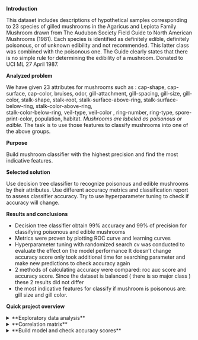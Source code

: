 **Introduction**

This dataset includes descriptions of hypothetical samples corresponding to 23 species of gilled
mushrooms in the Agaricus and Lepiota Family Mushroom drawn from The Audubon Society Field
Guide to North American Mushrooms (1981). Each species is identified as definitely edible,
definitely poisonous, or of unknown edibility and not recommended. This latter class was combined
with the poisonous one. The Guide clearly states that there is no simple rule for determining the
edibility of a mushroom. Donated to UCI ML 27 April 1987.


**Analyzed problem**

We have given 23 attributes for mushrooms such as : 
cap-shape, cap-surface, cap-color, bruises, odor, gill-attachment, gill-spacing, gill-size, gill-color,
stalk-shape, stalk-root, stalk-surface-above-ring, stalk-surface-below-ring, stalk-color-above-ring,  
stalk-color-below-ring, veil-type, veil-color , ring-number, ring-type, spore-print-color, population,
habitat. 
*Mushrooms are labeled as poisonous or edible.*
The task is to use those features to classify mushrooms into one of the above groups.

**Purpose**

Build mushroom classifier with the highest precision and find the most indicative features.


**Selected solution**

Use decision tree classifier to recognize poisonous and edible mushrooms by their attributes.
Use different accuracy metrics and classification report to assess classifier accuracy.
Try to use hyperparameter tuning to check if accuracy will change.


**Results and conclusions**

- Decision tree classifier obtain 99% accuracy and 99% of precision for classifying poisonous and edible mushrooms
- Metrics were proven by plotting ROC curve and learning curves 
- Hyperparameter tuning with randomized search cv was conducted to evaluate the effect on the model performance
It doesn’t change accuracy score only took additional time for searching parameter and make new predictions to check accuracy again
- 2 methods  of calculating accuracy were compared: roc auc score and accuracy score. 
Since the dataset is balanced ( there is so major class ) these 2 results did not differ
- the most indicative features for classify if mushroom is poisonous are: gill size and gill color.


**Quick project overview**

<details>
<summary>**Exploratory data analysis**</summary>
Due to dataset analyze we found out that around 30% of mushrooms have brown cup color,
 22% - gray and 18% - red.
 
![](Images/Mushroom_Cap_color_quantity.png)

Proportion between edible and poisonous mushrooms with brown and gray cap is
around 50%. Yellow and red caps are more characteristic for poisonous mushrooms (quite intuitive).
 
 ![](Images/Edible_poisonous_Mushroom_Cap_col.PNG)

Almost 44% of  mushrooms have no odor, but:
- 26%: foul odor;
- 7%: fishy odor;
- 7%: spicy odor;
- 5%: almond odor;
- 5%: anise odor;
- 3%: pungent odor;
- 2%: creosote odor;
- 1%: musty odor.

![](Images/Mushroom_odor_quantity.PNG)

Almost 96 % of mushrooms with no odor are edible, 100% of mushroom with almond and anise
odor are also edible. All mushrooms with foul, fishy, spicy, pungent, creosote or musty odor are
poisonous.

![](Images/Edible_poisonous_mushroom_odor.PNG)

Nearly 50% of the mushrooms are the population type: several, then solitary (21,1%), scattered (15,4%)
and at the end numerous (4,9%), abundant ( 4,7% ), clustered (4,2%).

![](Images/Mushroom_population_type.PNG)

A certain percentage of 4 mushroom population type is poisonous:
    • 35% mushrooms in several population type
    •  8% of solitary population type
    • 4,5 % of scattered population type
    • 0,6 % of clustered population type.
    
![](Images/Edible_poisonous_mush_pop_type.PNG)

</details>
    
<details>
<summary>**Correlation matrix**</summary>

![](Images/Correlation_matrix.PNG)

Attributes which have strong positive correlation with classes (coef>0,5) are:
*gill size and color (Pearson coefficient=0.54).* 
Attributes with weak positive correlation(0<coef<0.5 ):
*cap color, gill attachment, stalk root, stalk color above ring, stalk color below ring,
ring number, ring type.* 
Attributes with strong negative correlation(-1<coef<-0.5 ): *bruises.* 
Attributes with weak negative correlation(-0,5<coef<0 ): *cap shape, cap surface,
odor, gill spacing, stalk shape, stalk surface above ring, stalk surface below ring,
veil color, spore print color, population, habitat.*
</details>   

<details>

<summary>**Build model and check accuracy scores**</summary>
Decision tree classifier was built and trained. Accuracy score was calculated on predictions made
on a test subset. Accuracy of a model was 0.992%.  Classification report was generated.

![](Images/dt_classrep.PNG)

To compare results with metrics from roc auc score, those metric has been calculated
and roc curve plotted.

![](Images/dt_no_tun_roccurve.png)

To check if model is not overfitting, learning curves were investigated.

![](Images/dt_no_tun_learningcurve.png)

The same process was conducted after hyperparameters tuning.
Accuracy score for decision tree with  tuning does not change. 
The same for roc curve and learning curves.
</details>

 




